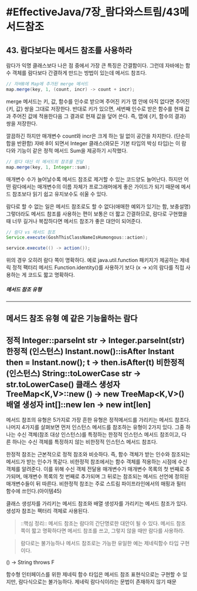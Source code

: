 # #EffectiveJava/7장_람다와스트림/43메서드참조

## 43. 람다보다는 메서드 참조를 사용하라

람다가 익명 클래스보다 나은 점 중에서 가장 큰 특징은 간결함이다. 그런데 자바에는 함수 객체를 람다보다 간결하게 만드는 방법이 있는데 메서드 참조다.

```java
// 자바8에 Map에 추가된 merge 메서드
map.merge(key, 1, (count, incr) -> count + incr);
```

merge 메서드는 키, 값, 함수를 인수로 받으며 주어진 키가 맵 안에 아직 없다면 주어진 {키, 값} 쌍을 그대로 저장한다. 반대로 키가 있으면, 세번째 인수로 받은 함수를 현재 값과 주어진 값에 적용한다음 그 결과로 현재 값을 덮어 쓴다. 즉, 맵에 {키, 함수의 결과} 쌍을 저장한다.

깔끔하긴 하지만 매개변수 count와 incr은 크게 하는 일 없이 공간을 차지한다. (단순히 합을 반환함) 자바 8이 되면서 Integer 클래스(와모든 기본 타입의 박싱 타입)는 이 람다와 기능이 같은 정적 메서드 Sum을 제공하기 시작했다. 

```java
// 람다 대신 이 메서드의 참조를 전달
map.merge(key, 1, Integer::sum);
```

매개변수 수가 늘어날수록 메서드 참조로 제거할 수 있는 코드양도 늘어난다. 하지만 어떤 람다에서는 매개변수의 이름 자체가 프로그래머에게 좋은 가이드가 되기 때문에 메서드 참조보다 읽기 쉽고 유지보수도 쉬울 수 있다.

람다로 할 수 없는 일은 메서드 참조로도 할 수 없다(애매한 예외가 있기는 함, 보충설명) 그렇더라도 메서드 참조를 사용하는 편이 보통은 더 짧고 간결하므로, 람다로 구현했을 때 너무 길거나 복잡하다면 메서드 참조가 좋은 대안이 되어준다. 

```java
// 람다 vs 메서드 참조
Service.execute(GoshThisClassNameIsHumongous::action);

service.execute(() -> action());
```

위의 경우 오히려 람다 쪽이 명확하다. 예로 java.util.function 패키지가 제공하는 제네릭 정적 팩터리 메서드 Function.identity()를 사용하기 보다 (x -> x)의 람다를 직접 사용하는 게 코드도 짧고 명확하다.



##### 메서드 참조 유형
---
메서드 참조 유형	예						같은 기능을하는 람다
---
정적 				Integer::parseInt			str -> Integer.parseInt(str)
한정적 (인스턴스)	Instant.now()::isAfter		Instant then = Instant.now();
										t -> then.isAfter(t)
비한정적(인스턴스) String::toLowerCase		str -> str.toLowerCase()
클래스 생성자 		TreeMap<K,V>::new 		() -> new TreeMap<K,V>()
배열 생성자		int[]::new				len -> new int[len]
---

메서드 참조의 유형은 5가지로 가장 흔한 유형은 정적메서드를 가리키는 메서드 참조다. 나머지 4가지를 살펴보면
 먼저 인스턴스 메서드를 참조하는 유형이 2가지 있다. 그중 하나는 수신 객체(참조 대상 인스턴스)를 특정하는 한정적 인스턴스 메서드 참조이고, 다른 하나는 수신 객체를 특정하지 않는 비한정적 인스턴스 메서드 참조다.

한정적 참조는 근본적으로 정적 참조와 비슷하다. 즉, 함수 객체가 받는 인수와 참조되는 메서드가 받는 인수가 똑같다. 
비한정적 참조에서는 함수 객체를 적용하는 시점에 수신 객체를 알려준다. 이를 위해 수신 객체 전달용 매개변수가 매개변수 목록의 첫 번째로 추가되며, 매개변수 목록의 첫 번째로 추가되며 그 뒤로는 참조되는 메서드 선언에 정의된 매개변수들이 뒤 따른다. 비한정적 참조는 주로 스트림 파이프라인에서의 매핑과 필터 함수에 쓰인다.(아이템45)

클래스 생성자를 가리키는 메서드 참조와 배열 생성자를 가리키는 메서드 참조가 있다. 생성자 참조는 팩터리 객체로 사용된다. 


> ::핵심 정리:: 
> 메서드 참조는 람다의 간단명로한 대안이 될 수 있다. 메서드 참조 쪽이 짧고 명확하다면 메서드 참조를 쓰고, 그렇지 않을 때만 람다를 사용하라.


> 람다로는 불가능하나 메서드 참조로는 가능한 유일한 예는 제네릭함수 타입 구현이다. 

<F extends Exception> () -> String throws F

함수형 인터페이스를 위한 제네릭 함수 타입은 메서드 참조 표현식으로는 구현할 수 있지만, 람다식으로는 불가능하다. 제네릭 람다식이라는 문법이 존재하지 않기 때문


